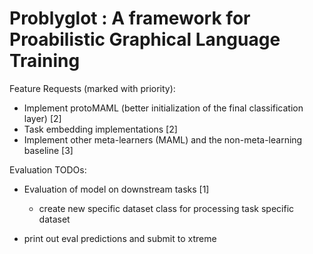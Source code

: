 # Problyglot : A framework for Proabilistic Graphical Language Training

Feature Requests (marked with priority): 
* Implement protoMAML (better initialization of the final classification layer) [2]
* Task embedding implementations [2]
* Implement other meta-learners (MAML) and the non-meta-learning baseline [3]

Evaluation TODOs: 
* Evaluation of model on downstream tasks [1] 
    * create new specific dataset class for processing task specific dataset 

* print out eval predictions and submit to xtreme